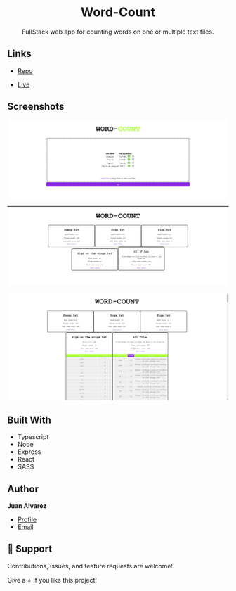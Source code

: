 <h1 align="center">Word-Count</h1>

<p align="center">
  FullStack web app for counting words on one or multiple text files.
</p>

## Links

- [Repo](https://github.com/juancruzalvarez/word-count/ "Word-Count Repo")

- [Live](https://word-count-t.herokuapp.com/ "Live View")


## Screenshots

![Home Page](/screenshots/word-count1.png "Home Page")

![](/screenshots/word-count2.png)

![](/screenshots/word-count3.png)

## Built With

- Typescript
- Node
- Express
- React
- SASS

## Author

**Juan Alvarez**

- [Profile](https://github.com/juancruzalvarez "Juan Alvarez")
- [Email](mailto:juancruzalvarezgonzalez@gmail.com?subject=Hi "Hi!")

## 🤝 Support

Contributions, issues, and feature requests are welcome!

Give a ⭐️ if you like this project!

